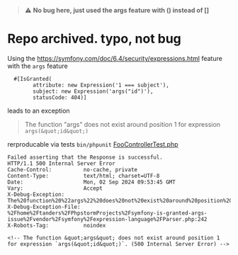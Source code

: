 > :warning: **No bug here, just used the args feature with () instead of []**

# Repo archived. typo, not bug



Using the https://symfony.com/doc/6.4/security/expressions.html feature with the `args` feature
```
  #[IsGranted(
        attribute: new Expression('1 === subject'),
        subject: new Expression('args("id")'),
        statusCode: 404)]
```

leads to an exception 
> The function &quot;args&quot; does not exist around position 1 for expression `args(&quot;id&quot;)`

rerproducable via tests `bin/phpunit`
[FooControllerTest.php](tests/Application/FooControllerTest.php)

```
Failed asserting that the Response is successful.
HTTP/1.1 500 Internal Server Error
Cache-Control:          no-cache, private
Content-Type:           text/html; charset=UTF-8
Date:                   Mon, 02 Sep 2024 09:53:45 GMT
Vary:                   Accept
X-Debug-Exception:      The%20function%20%22args%22%20does%20not%20exist%20around%20position%201%20for%20expression%20%60args%28%22id%22%29%60.
X-Debug-Exception-File: %2Fhome%2Ftanders%2FPhpstormProjects%2Fsymfony-is-granted-args-issue%2Fvendor%2Fsymfony%2Fexpression-language%2FParser.php:242
X-Robots-Tag:           noindex

<!-- The function &quot;args&quot; does not exist around position 1 for expression `args(&quot;id&quot;)`. (500 Internal Server Error) -->
```
